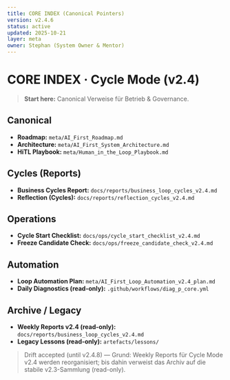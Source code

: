 ```yaml
---
title: CORE INDEX (Canonical Pointers)
version: v2.4.6
status: active
updated: 2025-10-21
layer: meta
owner: Stephan (System Owner & Mentor)
---
```


# CORE INDEX · Cycle Mode (v2.4)

> **Start here:** Canonical Verweise für Betrieb & Governance.

## Canonical
- **Roadmap:** `meta/AI_First_Roadmap.md`
- **Architecture:** `meta/AI_First_System_Architecture.md`
- **HiTL Playbook:** `meta/Human_in_the_Loop_Playbook.md`

## Cycles (Reports)
- **Business Cycles Report:** `docs/reports/business_loop_cycles_v2.4.md`
- **Reflection (Cycles):** `docs/reports/reflection_cycles_v2.4.md`

## Operations
- **Cycle Start Checklist:** `docs/ops/cycle_start_checklist_v2.4.md`
- **Freeze Candidate Check:** `docs/ops/freeze_candidate_check_v2.4.md`

## Automation
- **Loop Automation Plan:** `meta/AI_First_Loop_Automation_v2.4_plan.md`
- **Daily Diagnostics (read-only):** `.github/workflows/diag_p_core.yml`

## Archive / Legacy
- **Weekly Reports v2.4 (read-only):** `docs/reports/business_loop_cycles_v2.4.md`
- **Legacy Lessons (read-only):** `artefacts/lessons/`

> Drift accepted (until v2.4.8) — Grund: Weekly Reports für Cycle Mode v2.4 werden reorganisiert; bis dahin verweist das Archiv auf die stabile v2.3-Sammlung (read-only).
